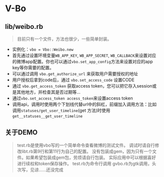 # V-Bo
## lib/weibo.rb
> 目前只有一个文件，方法也很少，一些简单封装。



- 实例化：`vbo = Vbo::Weibo.new`
- 首先通过设置环境变量`WB_APP_KEY`, `WB_APP_SECRET`, `WB_CALLBACK`来设置对应的微博app配置。你也可以通过`vbo.set_app_config`方法来设置对应的app key等你需要的配置。
- 可以通过调用 `vbo.get_authorize_url` 来获取用户需要授权的地址
- 用户授权后拿到code后，通过 `vbo.set_access_code` 设置CODE
- 通过 `vbo.get_access_token` 获取access token，您可以把它存入session或是其他地方，并检查其是否过期等...
- 通过`vbo.set_access_token access_token`来设置access token
- 调用api，调用时使用两个下划线代替url中的斜杠，前缀加入调用方法：比如调用`statuses/get_user_timeline`(get 方法)时使用`get__statuses__get_user_timeline`

## 关于DEMO
> test.rb是使用vbo写的一个简单命令查看微博的测试文件。
> 调试时请自行修改libt.rb第9行和第11行为自己的配置。
> 没有包装成gem，因为只有一个文件。如果希望包装成gem包，劳烦请自行包装。
> 实际应用中可以根据喜好进行续权和token保存操作。
> test.rb为命令行调用
> gvbo.rb为gtk调用，头次写，见谅……还没完成
